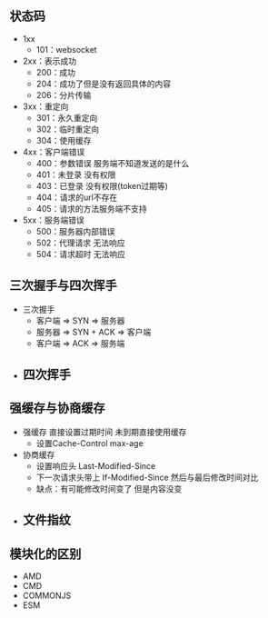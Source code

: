 ## 状态码
  - 1xx
    - 101：websocket
  - 2xx：表示成功
    - 200：成功
    - 204：成功了但是没有返回具体的内容
    - 206：分片传输
  - 3xx：重定向
    - 301：永久重定向
    - 302：临时重定向
    - 304：使用缓存
  - 4xx：客户端错误
    - 400：参数错误 服务端不知道发送的是什么
    - 401：未登录 没有权限
    - 403：已登录 没有权限(token过期等)
    - 404：请求的url不存在
    - 405：请求的方法服务端不支持
  - 5xx：服务端错误
    - 500：服务器内部错误
    - 502：代理请求 无法响应
    - 504：请求超时 无法响应

## 三次握手与四次挥手
  - 三次握手
    - 客户端 => SYN => 服务器
    - 服务器 => SYN + ACK => 客户端
    - 客户端 => ACK => 服务端
  - 四次挥手
    - 

## 强缓存与协商缓存
  - 强缓存 直接设置过期时间 未到期直接使用缓存
    - 设置Cache-Control max-age
  - 协商缓存
    - 设置响应头 Last-Modified-Since
    - 下一次请求头带上 If-Modified-Since 然后与最后修改时间对比
    - 缺点：有可能修改时间变了 但是内容没变
  - 文件指纹
    - 

## 模块化的区别
  - AMD
  - CMD
  - COMMONJS
  - ESM